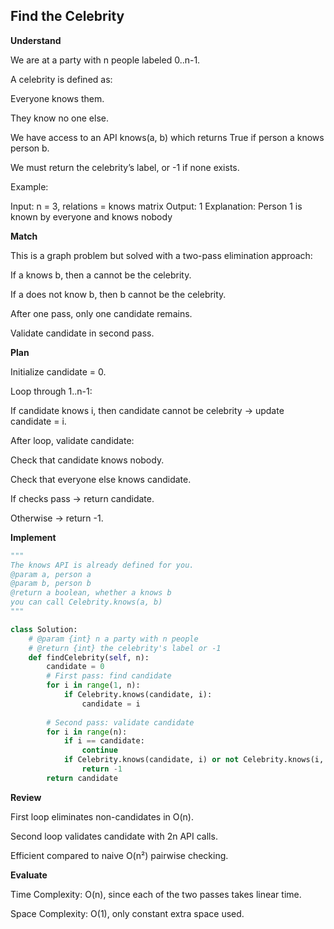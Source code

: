 ## Find the Celebrity
**Understand**

We are at a party with n people labeled 0..n-1.

A celebrity is defined as:

Everyone knows them.

They know no one else.

We have access to an API knows(a, b) which returns True if person a knows person b.

We must return the celebrity’s label, or -1 if none exists.

Example:

Input: n = 3, relations = knows matrix
Output: 1
Explanation: Person 1 is known by everyone and knows nobody

**Match**

This is a graph problem but solved with a two-pass elimination approach:

If a knows b, then a cannot be the celebrity.

If a does not know b, then b cannot be the celebrity.

After one pass, only one candidate remains.

Validate candidate in second pass.

**Plan**

Initialize candidate = 0.

Loop through 1..n-1:

If candidate knows i, then candidate cannot be celebrity → update candidate = i.

After loop, validate candidate:

Check that candidate knows nobody.

Check that everyone else knows candidate.

If checks pass → return candidate.

Otherwise → return -1.

**Implement**
```py
"""
The knows API is already defined for you.
@param a, person a
@param b, person b
@return a boolean, whether a knows b
you can call Celebrity.knows(a, b)
"""

class Solution:
    # @param {int} n a party with n people
    # @return {int} the celebrity's label or -1
    def findCelebrity(self, n):
        candidate = 0
        # First pass: find candidate
        for i in range(1, n):
            if Celebrity.knows(candidate, i):
                candidate = i
        
        # Second pass: validate candidate
        for i in range(n):
            if i == candidate:
                continue
            if Celebrity.knows(candidate, i) or not Celebrity.knows(i, candidate):
                return -1
        return candidate
```
**Review**

First loop eliminates non-candidates in O(n).

Second loop validates candidate with 2n API calls.

Efficient compared to naive O(n²) pairwise checking.

**Evaluate**

Time Complexity: O(n), since each of the two passes takes linear time.

Space Complexity: O(1), only constant extra space used.